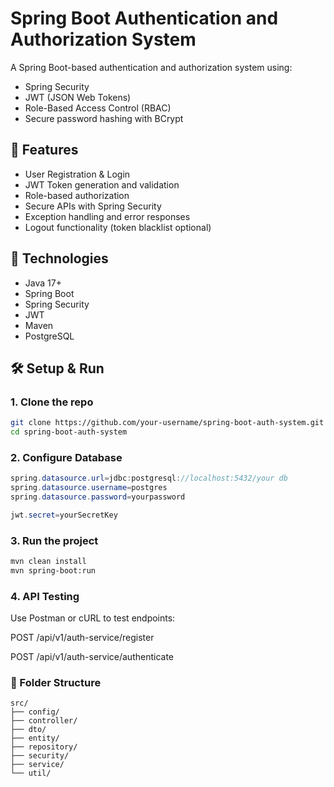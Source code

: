 # Spring Boot Authentication and Authorization System

A Spring Boot-based authentication and authorization system using:

- Spring Security
- JWT (JSON Web Tokens)
- Role-Based Access Control (RBAC)
- Secure password hashing with BCrypt

## 🔐 Features

- User Registration & Login
- JWT Token generation and validation
- Role-based authorization
- Secure APIs with Spring Security
- Exception handling and error responses
- Logout functionality (token blacklist optional)

## 🚀 Technologies

- Java 17+
- Spring Boot
- Spring Security
- JWT
- Maven
- PostgreSQL

## 🛠️ Setup & Run

### 1. Clone the repo

```bash
git clone https://github.com/your-username/spring-boot-auth-system.git
cd spring-boot-auth-system
```

### 2. Configure Database

```java
spring.datasource.url=jdbc:postgresql://localhost:5432/your db
spring.datasource.username=postgres
spring.datasource.password=yourpassword

jwt.secret=yourSecretKey

```

### 3. Run the project

```bash
mvn clean install
mvn spring-boot:run
```

### 4. API Testing

Use Postman or cURL to test endpoints:

POST /api/v1/auth-service/register

POST /api/v1/auth-service/authenticate

### 📂 Folder Structure

```
src/
├── config/
├── controller/
├── dto/
├── entity/
├── repository/
├── security/
├── service/
└── util/
```
